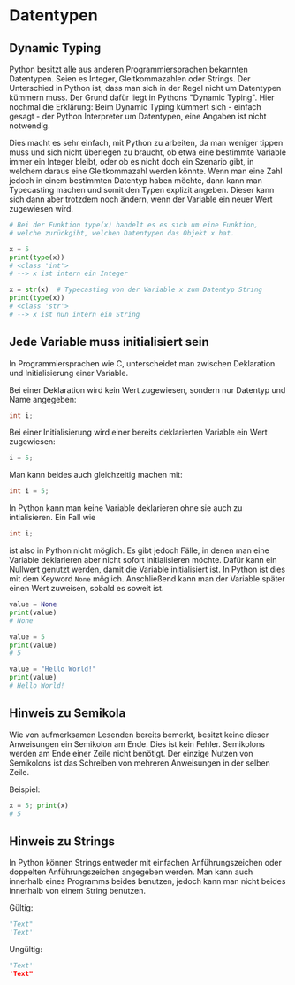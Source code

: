 # Datentypen

## Dynamic Typing

Python besitzt alle aus anderen Programmiersprachen bekannten Datentypen. Seien es Integer, Gleitkommazahlen oder Strings.
Der Unterschied in Python ist, dass man sich in der Regel nicht um Datentypen kümmern muss.
Der Grund dafür liegt in Pythons "Dynamic Typing".
Hier nochmal die Erklärung:
Beim Dynamic Typing kümmert sich - einfach gesagt - der Python Interpreter um Datentypen, eine Angaben ist nicht notwendig.

Dies macht es sehr einfach, mit Python zu arbeiten, da man weniger tippen muss und sich nicht überlegen zu braucht, ob etwa eine bestimmte Variable immer ein Integer bleibt, oder ob es nicht doch ein Szenario gibt, in welchem daraus eine Gleitkommazahl werden könnte.
Wenn man eine Zahl jedoch in einem bestimmten Datentyp haben möchte, dann kann man Typecasting machen und somit den Typen explizit angeben. Dieser kann sich dann aber trotzdem noch ändern, wenn der Variable ein neuer Wert zugewiesen wird.

```Python
# Bei der Funktion type(x) handelt es es sich um eine Funktion, 
# welche zurückgibt, welchen Datentypen das Objekt x hat. 

x = 5
print(type(x))
# <class 'int'>
# --> x ist intern ein Integer

x = str(x)  # Typecasting von der Variable x zum Datentyp String
print(type(x))
# <class 'str'>
# --> x ist nun intern ein String
```

## Jede Variable muss initialisiert sein

In Programmiersprachen wie C, unterscheidet man zwischen Deklaration und Initialisierung einer Variable.

Bei einer Deklaration wird kein Wert zugewiesen, sondern nur Datentyp und Name angegeben:
```C
int i;
```
Bei einer Initialisierung wird einer bereits deklarierten Variable ein Wert zugewiesen:
```C
i = 5;
```
Man kann beides auch gleichzeitig machen mit:
```C
int i = 5;
```
In Python kann man keine Variable deklarieren ohne sie auch zu intialisieren.
Ein Fall wie
```C
int i;
```
ist also in Python nicht möglich.
Es gibt jedoch Fälle, in denen man eine Variable deklarieren aber nicht sofort initialisieren möchte.
Dafür kann ein Nullwert genutzt werden, damit die Variable initialisiert ist. In Python ist dies mit dem Keyword <code>None</code> möglich. 
Anschließend kann man der Variable später einen Wert zuweisen, sobald es soweit ist.
```Python
value = None
print(value)
# None

value = 5
print(value)
# 5

value = "Hello World!"
print(value)
# Hello World!
```

## Hinweis zu Semikola

Wie von aufmerksamen Lesenden bereits bemerkt, besitzt keine dieser Anweisungen ein Semikolon am Ende. Dies ist kein Fehler.
Semikolons werden am Ende einer Zeile nicht benötigt.
Der einzige Nutzen von Semikolons ist das Schreiben von mehreren Anweisungen in der selben Zeile.

Beispiel:

```Python
x = 5; print(x)
# 5
```

## Hinweis zu Strings

In Python können Strings entweder mit einfachen Anführungszeichen oder doppelten Anführungszeichen angegeben werden.
Man kann auch innerhalb eines Programms beides benutzen, jedoch kann man nicht beides innerhalb von einem String benutzen.

Gültig:
```Python
"Text"
'Text'
```

Ungültig:
```Python
"Text'
'Text"
```